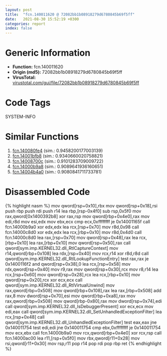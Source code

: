 ```yaml
---
layout: post
title:  "fcn.140011620 @ 72082bb1b08918279d6780845b69f5ff"
date:   2021-08-30 15:52:19 +0300
categories: report
index: false
---
```


# Generic Information
- **Function:** fcn.140011620
- **Origin (md5):** 72082bb1b08918279d6780845b69f5ff
- **VirusTotal:** [virustotal.com/gui/file/72082bb1b08918279d6780845b69f5ff][virustotal_ref]

# Code Tags
<span class="tag" id="SYSTEM-INFO">SYSTEM-INFO</span>


# Similar Functions

1. [fcn.140080fe4][similar_1_ref] (sim.: 0.9458200177003139)
2. [fcn.14001bfb8][similar_2_ref] (sim.: 0.9340660020758821)
3. [fcn.14008700c][similar_3_ref] (sim.: 0.9101283709009722)
4. [fcn.14000b9a8][similar_4_ref] (sim.: 0.9089641936160651)
5. [fcn.14004b4a0][similar_5_ref] (sim.: 0.9080841711733781)


# Disassembled Code

{% highlight nasm %}
mov qword[rsp+0x10],rbx
mov qword[rsp+0x18],rsi
push rbp
push rdi
push r14
lea rbp,[rsp-0x4f0]
sub rsp,0x5f0
mov rax,qword[0x1400392b8]
xor rax,rsp
mov qword[rbp+0x4e0],rax
mov edi,r8d
mov esi,edx
mov ebx,ecx
cmp ecx,0xffffffff
je 0x14001165f
call fcn.14000b9a0
xor edx,edx
lea rcx,[rsp+0x70]
mov r8d,0x98
call fcn.14000c8d0
xor edx,edx
lea rcx,[rbp+0x10]
mov r8d,0x4d0
call fcn.14000c8d0
lea rax,[rsp+0x70]
mov qword[rsp+0x48],rax
lea rcx,[rbp+0x10]
lea rax,[rbp+0x10]
mov qword[rsp+0x50],rax
call qword[sym.imp.KERNEL32.dll_RtlCaptureContext]
mov r14,qword[rbp+0x108]
lea rdx,[rsp+0x40]
mov rcx,r14
xor r8d,r8d
call qword[sym.imp.KERNEL32.dll_RtlLookupFunctionEntry]
test rax,rax
je 0x1400116f2
and qword[rsp+0x38],0
lea rcx,[rsp+0x58]
mov rdx,qword[rsp+0x40]
mov r9,rax
mov qword[rsp+0x30],rcx
mov r8,r14
lea rcx,[rsp+0x60]
mov qword[rsp+0x28],rcx
lea rcx,[rbp+0x10]
mov qword[rsp+0x20],rcx
xor ecx,ecx
call qword[sym.imp.KERNEL32.dll_RtlVirtualUnwind]
mov rax,qword[rbp+0x508]
mov qword[rbp+0x108],rax
lea rax,[rbp+0x508]
add rax,8
mov dword[rsp+0x70],esi
mov qword[rbp+0xa8],rax
mov rax,qword[rbp+0x508]
mov qword[rbp-0x80],rax
mov dword[rsp+0x74],edi
call qword[sym.imp.KERNEL32.dll_IsDebuggerPresent]
xor ecx,ecx
mov edi,eax
call qword[sym.imp.KERNEL32.dll_SetUnhandledExceptionFilter]
lea rcx,[rsp+0x48]
call qword[sym.imp.KERNEL32.dll_UnhandledExceptionFilter]
test eax,eax
jne 0x140011754
test edi,edi
jne 0x140011754
cmp ebx,0xffffffff
je 0x140011754
mov ecx,ebx
call fcn.14000b9a0
mov rcx,qword[rbp+0x4e0]
xor rcx,rsp
call fcn.14000ac00
lea r11,[rsp+0x5f0]
mov rbx,qword[r11+0x28]
mov rsi,qword[r11+0x30]
mov rsp,r11
pop r14
pop rdi
pop rbp
ret 
{% endhighlight %}


[similar_1_ref]: /report/fcn.140080fe4@a5e8b4820319974b4ce1027132e98e27
[similar_2_ref]: /report/fcn.14001bfb8@3bee9e0608c478ffce0d10559aae732b
[similar_3_ref]: /report/fcn.14008700c@aa94a542c4d350c292b6898de288bcf0
[similar_4_ref]: /report/fcn.14000b9a8@72082bb1b08918279d6780845b69f5ff
[similar_5_ref]: /report/fcn.14004b4a0@3bee9e0608c478ffce0d10559aae732b
[virustotal_ref]: https://www.virustotal.com/gui/file/72082bb1b08918279d6780845b69f5ff